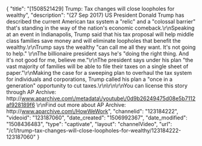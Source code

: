 {
    "title": "[1508521429] Trump: Tax changes will close loopholes for wealthy",
    "description": "(27 Sep 2017) US President Donald Trump has described the current American tax system a \"relic\" and a \"colossal barrier\" that's standing in the way of the nation's economic comeback.\r\nSpeaking at an event in Indianapolis, Trump said that his tax proposal will help middle class families save money and will eliminate loopholes that benefit the wealthy.\r\nTrump says the wealthy \"can call me all they want. It's not going to help.\" \r\nThe billionaire president says he's \"doing the right thing. And it's not good for me, believe me.\"\r\nThe president says under his plan \"the vast majority of families will be able to file their taxes on a single sheet of paper.\"\r\nMaking the case for a sweeping plan to overhaul the tax system for individuals and corporations, Trump called his plan a \"once in a generation\" opportunity to cut taxes.\r\n\r\n\r\nYou can license this story through AP Archive: http:\/\/www.aparchive.com\/metadata\/youtube\/0d9b26249475d08e5b7112af928189f6 \r\nFind out more about AP Archive: http:\/\/www.aparchive.com\/HowWeWork",
    "channelid": "123184222",
    "videoid": "123187060",
    "date_created": "1506992367",
    "date_modified": "1508436483",
    "type": "captivate",
    "layout": "channelVideo",
    "url": "\/c1\/trump-tax-changes-will-close-loopholes-for-wealthy\/123184222-123187060"
}